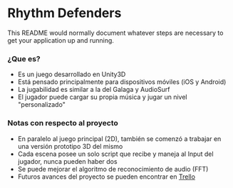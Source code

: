 # Rhythm Defenders #

This README would normally document whatever steps are necessary to get your application up and running.

### ¿Que es? ###

* Es un juego desarrollado en Unity3D
* Está pensado principalmente para dispositivos móviles (iOS y Android)
* La jugabilidad es similar a la del Galaga y AudioSurf
* El jugador puede cargar su propia música y jugar un nivel "personalizado"

### Notas con respecto al proyecto ###

* En paralelo al juego principal (2D), también se comenzó a trabajar en una versión prototipo 3D del mismo
* Cada escena posee un solo script que recibe y maneja al Input del jugador, nunca pueden haber dos
* Se puede mejorar el algoritmo de reconocimiento de audio (FFT)
* Futuros avances del proyecto se pueden encontrar en [Trello](https://trello.com/b/VovUB59y/rhythm-defenders)